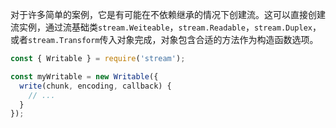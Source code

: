 <!-- YAML
added: v1.2.0
-->

对于许多简单的案例，它是有可能在不依赖继承的情况下创建流。这可以直接创建流实例，通过流基础类`stream.Weiteable`，`stream.Readable`，`stream.Duplex`，或者`stream.Transform`传入对象完成，对象包含合适的方法作为构造函数选项。

```js
const { Writable } = require('stream');

const myWritable = new Writable({
  write(chunk, encoding, callback) {
    // ...
  }
});
```
